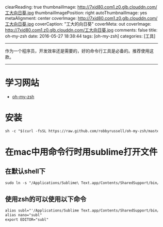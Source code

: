 clearReading: true
thumbnailImage: http://7xid80.com1.z0.glb.clouddn.com/工大向日葵.jpg
thumbnailImagePosition: right
autoThumbnailImage: yes
metaAlignment: center
coverImage: http://7xid80.com1.z0.glb.clouddn.com/工大向日葵.jpg
coverCaption: "工大的向日葵"
coverMeta: out
coverImage: http://7xid80.com1.z0.glb.clouddn.com/工大向日葵.jpg
comments: false
title: oh-my-zsh
date: 2016-05-27 18:38:44
tags: [oh-my-zsh]
categories: [工具]

---
作为一个程序员，开发效率还是需要的，好的命令行工具是必备的。推荐使用这款。
<!-- more -->
***
# 学习网站

 * [oh-my-zsh](http://ohmyz.sh/)


# 安装

``` markdown
sh -c "$(curl -fsSL https://raw.github.com/robbyrussell/oh-my-zsh/master/tools/install.sh)"
```

# 在mac中用命令行时用sublime打开文件

## 在默认shell下
``` markdown
sudo ln -s "/Applications/Sublime\ Text.app/Contents/SharedSupport/bin/subl" /usr/bin/subl
```

## 使用zsh的可以使用以下命令
``` markdown
alias subl="'/Applications/Sublime Text.app/Contents/SharedSupport/bin/subl'"
alias nano="subl"
export EDITOR="subl"
```
